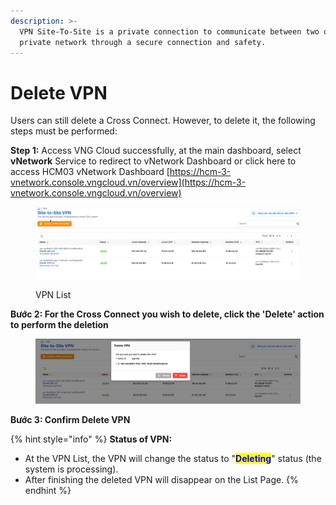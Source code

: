 ```yaml
---
description: >-
  VPN Site-To-Site is a private connection to communicate between two or more
  private network through a secure connection and safety.
---
```


# Delete VPN

Users can still delete a Cross Connect. However, to delete it, the following steps must be performed:

**Step 1:** Access VNG Cloud successfully, at the main dashboard, select **vNetwork** Service to redirect to vNetwork Dashboard or click here to access HCM03 vNetwork Dashboard [https://hcm-3-vnetwork.console.vngcloud.vn/overview](https://hcm-3-vnetwork.console.vngcloud.vn/overview)

<figure><img src="../../.gitbook/assets/image (2) (1) (1) (1) (1) (1) (1).png" alt=""><figcaption><p>VPN List</p></figcaption></figure>

**Bước 2: For the Cross Connect you wish to delete, click the 'Delete' action to perform the deletion**&#x20;

<figure><img src="../../.gitbook/assets/image (3) (1) (1) (1) (1) (1).png" alt=""><figcaption></figcaption></figure>

**Bước 3: Confirm Delete VPN**

{% hint style="info" %}
**Status of VPN:**

* At the VPN List, the VPN will change the status to "<mark style="color:blue;">**Deleting**</mark>" status (the system is processing).
* After finishing the deleted VPN will disappear on the List Page.
{% endhint %}

